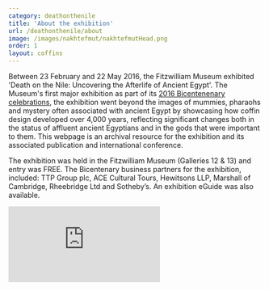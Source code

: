 ```yaml
---
category: deathonthenile
title: 'About the exhibition'
url: /deathonthenile/about
image: /images/nakhtefmut/nakhtefmutHead.png
order: 1
layout: coffins
---
```


Between 23 February and 22 May 2016, the Fitzwilliam Museum exhibited 'Death on the Nile: Uncovering the Afterlife of Ancient Egypt'. The Museum's first major exhibition as part of its [2016 Bicentenenary celebrations](https://beta.fitz.ms/news/2016-the-fitzwilliam-museum-bicentenary), the exhibition went beyond the images of mummies, pharaohs and mystery often associated with ancient Egypt by showcasing how coffin design developed over 4,000 years, reflecting significant changes both in the status of affluent ancient Egyptians and in the gods that were important to them. This webpage is an archival resource for the exhibition and its associated publication and international conference.

The exhibition was held in the Fitzwilliam Museum (Galleries 12 & 13) and entry was FREE. The Bicentenary business partners for the exhibition, included: TTP Group plc, ACE Cultural Tours, Hewitsons LLP, Marshall of Cambridge, Rheebridge Ltd and Sotheby’s. An exhibition eGuide was also available.

<div class="card col-sm p-0 m-2">
    <div class="embed-responsive embed-responsive-16by9">
        <iframe src="https://www.youtube.com/embed/aXojKonk0u0" frameborder="0"
                            allow="accelerometer; autoplay; encrypted-media; gyroscope; picture-in-picture"
                            allowfullscreen class="embed-responsive-item"></iframe>
    </div>
 </div>


